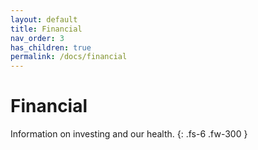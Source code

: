```yaml
---
layout: default
title: Financial
nav_order: 3
has_children: true
permalink: /docs/financial
---
```


# Financial

Information on investing and our health.
{: .fs-6 .fw-300 }
